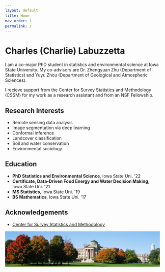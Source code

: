 ```yaml
---
layout: default
title: Home
nav_order: 1
permalink: /
---
```


# Charles (Charlie) Labuzzetta

I am a co-major PhD student in statistics and environmental science at Iowa State University. My co-advisors are Dr. Zhengyuan Zhu (Department of Statistics) and Yuyu Zhou (Department of Geological and Atmospheric Sciences).

I recieve support from the Center for Survey Statistics and Methodology (CSSM) for my work as a research assistant and from an NSF Fellowship.

Research Interests
------------------

* Remote sensing data analysis
* Image segmentation via deep learning
* Conformal inference
* Landcover classification
* Soil and water conservation
* Environmental sociology

Education
---------

* **PhD Statistics and Environmental Science**, Iowa State Uni. '22
* **Certificate, Data-Driven Food Energy and Water Decision Making**, Iowa State Uni. '21
* **MS Statistics**, Iowa State Uni. '19
* **BS Mathematics**, Iowa State Uni. '17

Acknowledgements
----------------

* [Center for Survey Statistics and Methodology](https://www.cssm.iastate.edu/)

![](IMG_4333.JPG)
